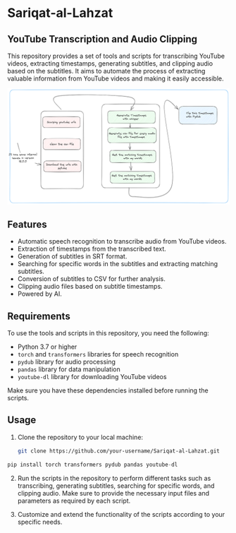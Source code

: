 # Sariqat-al-Lahzat

## YouTube Transcription and Audio Clipping

This repository provides a set of tools and scripts for transcribing YouTube videos, extracting timestamps, generating subtitles, and clipping audio based on the subtitles. It aims to automate the process of extracting valuable information from YouTube videos and making it easily accessible.

![whisperorororo](Sariqat-al-Lahzat.png)

## Features

- Automatic speech recognition to transcribe audio from YouTube videos.
- Extraction of timestamps from the transcribed text.
- Generation of subtitles in SRT format.
- Searching for specific words in the subtitles and extracting matching subtitles.
- Conversion of subtitles to CSV for further analysis.
- Clipping audio files based on subtitle timestamps.
- Powered by AI.

## Requirements

To use the tools and scripts in this repository, you need the following:

- Python 3.7 or higher
- `torch` and `transformers` libraries for speech recognition
- `pydub` library for audio processing
- `pandas` library for data manipulation
- `youtube-dl` library for downloading YouTube videos

Make sure you have these dependencies installed before running the scripts.

## Usage

1. Clone the repository to your local machine:

   ```bash
   git clone https://github.com/your-username/Sariqat-al-Lahzat.git
   ```
```python
pip install torch transformers pydub pandas youtube-dl
```
2. Run the scripts in the repository to perform different tasks such as transcribing, generating subtitles, searching for specific words, and clipping audio. Make sure to provide the necessary input files and parameters as required by each script.

3. Customize and extend the functionality of the scripts according to your specific needs.


